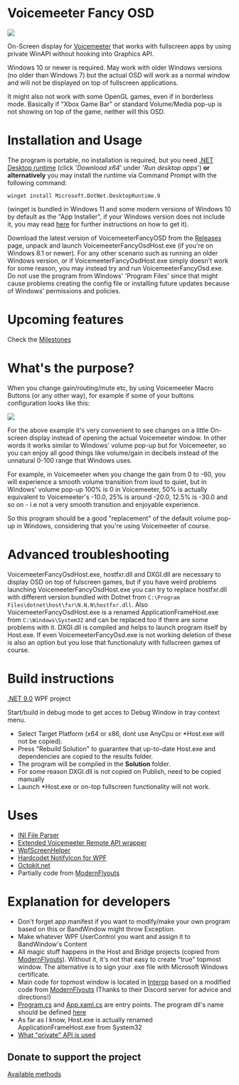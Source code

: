 # Voicemeeter Fancy OSD
![](https://i.imgur.com/hleMUFv.gif)

On-Screen display for [Voicemeeter](https://voicemeeter.com/) that works with fullscreen apps by using private WinAPI without hooking into Graphics API.

Windows 10 or newer is required. May work with older Windows versions (no older than Windows 7) but the actual OSD will work as a normal window and will not be displayed on top of fullscreen applications.

It might also not work with some OpenGL games, even if in borderless mode. Basically if "Xbox Game Bar" or standard Volume/Media pop-up is not showing on top of the game, neither will this OSD.

# Installation and Usage
The program is portable, no installation is required, but you need [.NET Desktop runtime](https://dotnet.microsoft.com/download/dotnet/8.0/runtime) (click '*Download x64*' under '*Run desktop apps*') **or alternatively** you may install the runtime via Command Prompt with the following command: 

`winget install Microsoft.DotNet.DesktopRuntime.9`

(winget is bundled in Windows 11 and some modern versions of Windows 10 by default as the "App Installer", if your Windows version does not include it, you may read [here](https://docs.microsoft.com/en-us/windows/package-manager/winget/) for further instructions on how to get it). 

Download the latest version of VoicemeeterFancyOSD from the [Releases](https://github.com/A-tG/VoicemeeterFancyOSD/releases) page, unpack and launch VoicemeeterFancyOsdHost.exe (if you're on Windows 8.1 or newer). For any other scenario such as running an older Windows version, or if VoicemeeterFancyOsdHost.exe simply doesn't work for some reason, you may instead try and run VoicemeeterFancyOsd.exe. Do not use the program from Windows' 'Program Files' since that might cause problems creating the config file or installing future updates because of Windows' permissions and policies.

# Upcoming features
Check the [Milestones](https://github.com/A-tG/VoicemeeterFancyOSD/milestones)

# What's the purpose?
When you change gain/routing/mute etc, by using Voicemeeter Macro Buttons (or any other way), for example if some of your buttons configuration looks like this:

![](https://i.imgur.com/M3mwHnY.png)

For the above example it's very convenient to see changes on a little On-screen display instead of opening the actual Voicemeeter window.
In other words it works similar to Windows' volume pop-up but for Voicemeeter, so you can enjoy all good things like volume/gain in decibels instead of the unnatural 0-100 range that Windows uses.

For example, in Voicemeeter when you change the gain from 0 to -60, you will experience a smooth volume transition from loud to quiet, but in Windows' volume pop-up 100% is 0 in Voicemeeter, 50% is actually equivalent to Voicemeeter's -10.0, 25% is around -20.0, 12.5% is -30.0 and so on - i.e not a very smooth transition and enjoyable experience.

So this program should be a good "replacement" of the default volume pop-up in Windows, considering that you're using Voicemeeter of course.

# Advanced troubleshooting
VoicemeeterFancyOsdHost.exe, hostfxr.dll and DXGI.dll are necessary to display OSD on top of fulscreen games, but if you have weird problems launching VoicemeeterFancyOsdHost.exe you can try to replace hostfxr.dll with different version bundled with Dotnet from `C:\Program Files\dotnet\host\fxr\N.N.N\hostfxr.dll`. Also VoicemeeterFancyOsdHost.exe is a renamed ApplicationFrameHost.exe from `C:\Windows\System32` and can be replaced too if there are some problems with it. DXGI.dll is compiled and helps to launch program itself by Host.exe. If even VoicemeeterFancyOsd.exe is not working deletion of these is also an option but you lose that functionaluty with fullscreen games of course.

# Build instructions
[.NET 9.0](https://dotnet.microsoft.com/download) WPF project

Start/build in debug mode to get acces to Debug Window in tray context menu.

* Select Target Platform (x64 or x86, dont use AnyCpu or \*Host.exe will not be copied).
* Press "Rebuild Solution" to guarantee that up-to-date Host.exe and dependencies are copied to the results folder.
* The program will be compiled in the **Solution** folder.
* For some reason DXGI.dll is not copied on Publish, need to be copied manually
* Launch \*Host.exe or on-top fullscreen functionality will not work.

# Uses
* [INI File Parser](https://github.com/rickyah/ini-parser)
* [Extended Voicemeeter Remote API wrapper](https://github.com/A-tG/voicemeeter-remote-api-extended)
* [WpfScreenHelper](https://github.com/micdenny/WpfScreenHelper)
* [Hardcodet NotifyIcon for WPF](https://github.com/hardcodet/wpf-notifyicon)
* [Octokit.net](https://github.com/octokit/octokit.net)
* Partially code from [ModernFlyouts](https://github.com/ModernFlyouts-Community/ModernFlyouts)

# Explanation for developers
* Don't forget app.manifest if you want to modify/make your own program based on this or BandWindow might throw Exception.
* Make whatever WPF UserControl you want and assign it to BandWindow's Content
* All magic stuff happens in the Host and Bridge projects (copied from [ModernFlyouts](https://github.com/ModernFlyouts-Community/ModernFlyouts)). Without it, it's not that easy to create "true" topmost window. The alternative is to sign your .exe file with Microsoft Windows certificate.
* Main code for topmost window is located in [Interop](VoicemeeterOsdProgram/Interop) based on a modified code from [ModernFlyouts](https://github.com/ModernFlyouts-Community/ModernFlyouts) (Thanks to their Discord server for advice and directions!)
* [Program.cs](VoicemeeterOsdProgram/Program.cs) and [App.xaml.cs](VoicemeeterOsdProgram/App.xaml.cs) are entry points. The program dll's name should be defined [here](Bridge/dllmain.cpp#L42)
* As far as I know, Host.exe is actually renamed ApplicationFrameHost.exe from System32
* [What "private" API is used](https://blog.adeltax.com/window-z-order-in-windows-10/)

## Donate to support the project
[Available methods](https://taplink.cc/atgdev)
